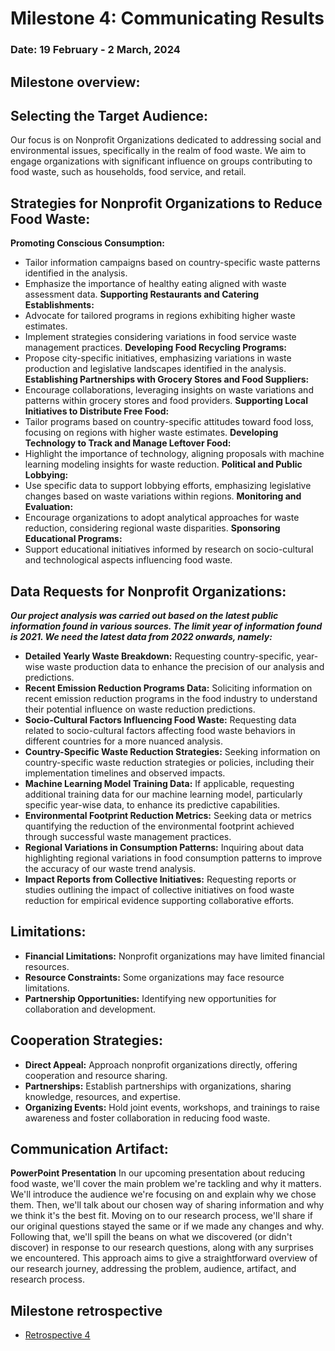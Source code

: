# Milestone 4: Communicating Results

### **Date: 19 February - 2 March, 2024**

## Milestone overview:

## Selecting the Target Audience:

Our focus is on Nonprofit Organizations dedicated to addressing social and environmental issues, specifically in the realm of food waste. We aim to engage organizations with significant influence on groups contributing to food waste, such as households, food service, and retail.

## Strategies for Nonprofit Organizations to Reduce Food Waste:

**Promoting Conscious Consumption:**
- Tailor information campaigns based on country-specific waste patterns identified in the analysis.
- Emphasize the importance of healthy eating aligned with waste assessment data.
**Supporting Restaurants and Catering Establishments:**
- Advocate for tailored programs in regions exhibiting higher waste estimates.
- Implement strategies considering variations in food service waste management practices.
**Developing Food Recycling Programs:**
- Propose city-specific initiatives, emphasizing variations in waste production and legislative landscapes identified in the analysis.
**Establishing Partnerships with Grocery Stores and Food Suppliers:**
- Encourage collaborations, leveraging insights on waste variations and patterns within grocery stores and food providers.
**Supporting Local Initiatives to Distribute Free Food:**
- Tailor programs based on country-specific attitudes toward food loss, focusing on regions with higher waste estimates.
**Developing Technology to Track and Manage Leftover Food:**
- Highlight the importance of technology, aligning proposals with machine learning modeling insights for waste reduction.
**Political and Public Lobbying:**
- Use specific data to support lobbying efforts, emphasizing legislative changes based on waste variations within regions.
**Monitoring and Evaluation:**
- Encourage organizations to adopt analytical approaches for waste reduction, considering regional waste disparities.
**Sponsoring Educational Programs:**
- Support educational initiatives informed by research on socio-cultural and technological aspects influencing food waste.

## Data Requests for Nonprofit Organizations:

**_Our project analysis was carried out based on the latest public information found in various sources. The limit year of information found is 2021. We need the latest data from 2022 onwards, namely:_**

- **Detailed Yearly Waste Breakdown:** Requesting country-specific, year-wise waste production data to enhance the precision of our analysis and predictions.
- **Recent Emission Reduction Programs Data:** Soliciting information on recent emission reduction programs in the food industry to understand their potential influence on waste reduction predictions.
- **Socio-Cultural Factors Influencing Food Waste:** Requesting data related to socio-cultural factors affecting food waste behaviors in different countries for a more nuanced analysis.
- **Country-Specific Waste Reduction Strategies:** Seeking information on country-specific waste reduction strategies or policies, including their implementation timelines and observed impacts.
- **Machine Learning Model Training Data:** If applicable, requesting additional training data for our machine learning model, particularly specific year-wise data, to enhance its predictive capabilities.
- **Environmental Footprint Reduction Metrics:** Seeking data or metrics quantifying the reduction of the environmental footprint achieved through successful waste management practices.
- **Regional Variations in Consumption Patterns:** Inquiring about data highlighting regional variations in food consumption patterns to improve the accuracy of our waste trend analysis.
- **Impact Reports from Collective Initiatives:** Requesting reports or studies outlining the impact of collective initiatives on food waste reduction for empirical evidence supporting collaborative efforts.

## Limitations:

- **Financial Limitations:** Nonprofit organizations may have limited financial resources.
- **Resource Constraints:** Some organizations may face resource limitations.
- **Partnership Opportunities:** Identifying new opportunities for collaboration and development.

## Cooperation Strategies:

- **Direct Appeal:** Approach nonprofit organizations directly, offering cooperation and resource sharing.
- **Partnerships:** Establish partnerships with organizations, sharing knowledge, resources, and expertise.
- **Organizing Events:** Hold joint events, workshops, and trainings to raise awareness and foster collaboration in reducing food waste.

## Communication Artifact:

**PowerPoint Presentation**
In our upcoming presentation about reducing food waste, we'll cover the main problem we're tackling and why it matters. We'll introduce the audience we're focusing on and explain why we chose them. Then, we'll talk about our chosen way of sharing information and why we think it's the best fit. Moving on to our research process, we'll share if our original questions stayed the same or if we made any changes and why. Following that, we'll spill the beans on what we discovered (or didn't discover) in response to our research questions, along with any surprises we encountered. This approach aims to give a straightforward overview of our research journey, addressing the problem, audience, artifact, and research process.

## Milestone retrospective

- [Retrospective 4](./retrospective/retrospective_4.md)